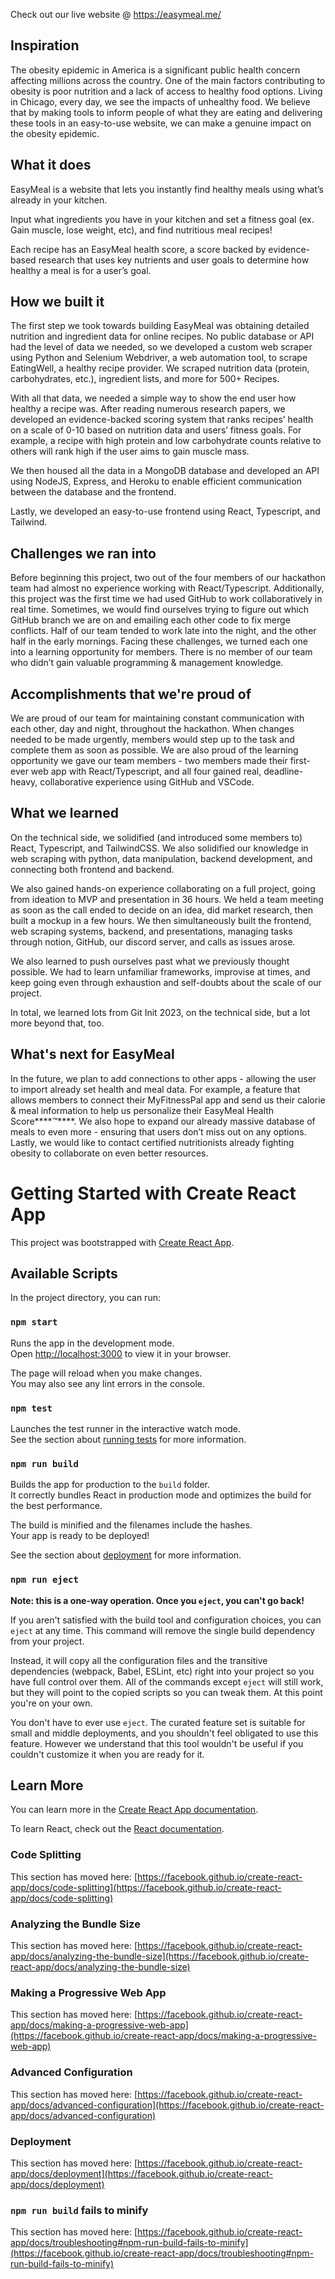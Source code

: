 Check out our live website @ https://easymeal.me/

## Inspiration
The obesity epidemic in America is a significant public health concern affecting millions across the country. One of the main factors contributing to obesity is poor nutrition and a lack of access to healthy food options. Living in Chicago, every day, we see the impacts of unhealthy food. We believe that by making tools to inform people of what they are eating and delivering these tools in an easy-to-use website, we can make a genuine impact on the obesity epidemic.

## What it does
EasyMeal is a website that lets you instantly find healthy meals using what’s already in your kitchen. 

Input what ingredients you have in your kitchen and set a fitness goal (ex. Gain muscle, lose weight, etc), and find nutritious meal recipes!

Each recipe has an EasyMeal health score, a score backed by evidence-based research that uses key nutrients and user goals to determine how healthy a meal is for a user’s goal.

## How we built it
The first step we took towards building EasyMeal was obtaining detailed nutrition and ingredient data for online recipes. No public database or API had the level of data we needed, so we developed a custom web scraper using Python and Selenium Webdriver, a web automation tool, to scrape EatingWell, a healthy recipe provider. We scraped nutrition data (protein, carbohydrates, etc.), ingredient lists, and more for 500+ Recipes. 

With all that data, we needed a simple way to show the end user how healthy a recipe was. After reading numerous research papers, we developed an evidence-backed scoring system that ranks recipes’ health on a scale of 0-10 based on nutrition data and users’ fitness goals. For example, a recipe with high protein and low carbohydrate counts relative to others will rank high if the user aims to gain muscle mass.

We then housed all the data in a MongoDB database and developed an API using NodeJS, Express, and Heroku to enable efficient communication between the database and the frontend.

Lastly, we developed an easy-to-use frontend using React, Typescript, and Tailwind.

## Challenges we ran into
Before beginning this project, two out of the four members of our hackathon team had almost no experience working with React/Typescript. Additionally, this project was the first time we had used GitHub to work collaboratively in real time. Sometimes, we would find ourselves trying to figure out which GitHub branch we are on and emailing each other code to fix merge conflicts. Half of our team tended to work late into the night, and the other half in the early mornings. Facing these challenges, we turned each one into a learning opportunity for members. There is no member of our team who didn’t gain valuable programming & management knowledge.

## Accomplishments that we're proud of
We are proud of our team for maintaining constant communication with each other, day and night, throughout the hackathon. When changes needed to be made urgently, members would step up to the task and complete them as soon as possible. We are also proud of the learning opportunity we gave our team members - two members made their first-ever web app with React/Typescript, and all four gained real, deadline-heavy, collaborative experience using GitHub and VSCode.

## What we learned
On the technical side, we solidified (and introduced some members to) React, Typescript, and TailwindCSS. We also solidified our knowledge in web scraping with python, data manipulation, backend development, and connecting both frontend and backend. 

We also gained hands-on experience collaborating on a full project, going from ideation to MVP and presentation in 36 hours. We held a team meeting as soon as the call ended to decide on an idea, did market research, then built a mockup in a few hours. We then simultaneously built the frontend, web scraping systems, backend, and presentations, managing tasks through notion, GitHub, our discord server, and calls as issues arose. 

We also learned to push ourselves past what we previously thought possible. We had to learn unfamiliar frameworks, improvise at times, and keep going even through exhaustion and self-doubts about the scale of our project.  

In total, we learned lots from Git Init 2023, on the technical side, but a lot more beyond that, too.

## What's next for EasyMeal

In the future, we plan to add connections to other apps - allowing the user to import already set health and meal data. For example, a feature that allows members to connect their MyFitnessPal app and send us their calorie & meal information to help us personalize their EasyMeal Health Score****™****. We also hope to expand our already massive database of meals to even more - ensuring that users don’t miss out on any options. Lastly, we would like to contact certified nutritionists already fighting obesity to collaborate on even better resources.



# Getting Started with Create React App

This project was bootstrapped with [Create React App](https://github.com/facebook/create-react-app).

## Available Scripts

In the project directory, you can run:

### `npm start`

Runs the app in the development mode.\
Open [http://localhost:3000](http://localhost:3000) to view it in your browser.

The page will reload when you make changes.\
You may also see any lint errors in the console.

### `npm test`

Launches the test runner in the interactive watch mode.\
See the section about [running tests](https://facebook.github.io/create-react-app/docs/running-tests) for more information.

### `npm run build`

Builds the app for production to the `build` folder.\
It correctly bundles React in production mode and optimizes the build for the best performance.

The build is minified and the filenames include the hashes.\
Your app is ready to be deployed!

See the section about [deployment](https://facebook.github.io/create-react-app/docs/deployment) for more information.

### `npm run eject`

**Note: this is a one-way operation. Once you `eject`, you can't go back!**

If you aren't satisfied with the build tool and configuration choices, you can `eject` at any time. This command will remove the single build dependency from your project.

Instead, it will copy all the configuration files and the transitive dependencies (webpack, Babel, ESLint, etc) right into your project so you have full control over them. All of the commands except `eject` will still work, but they will point to the copied scripts so you can tweak them. At this point you're on your own.

You don't have to ever use `eject`. The curated feature set is suitable for small and middle deployments, and you shouldn't feel obligated to use this feature. However we understand that this tool wouldn't be useful if you couldn't customize it when you are ready for it.

## Learn More

You can learn more in the [Create React App documentation](https://facebook.github.io/create-react-app/docs/getting-started).

To learn React, check out the [React documentation](https://reactjs.org/).

### Code Splitting

This section has moved here: [https://facebook.github.io/create-react-app/docs/code-splitting](https://facebook.github.io/create-react-app/docs/code-splitting)

### Analyzing the Bundle Size

This section has moved here: [https://facebook.github.io/create-react-app/docs/analyzing-the-bundle-size](https://facebook.github.io/create-react-app/docs/analyzing-the-bundle-size)

### Making a Progressive Web App

This section has moved here: [https://facebook.github.io/create-react-app/docs/making-a-progressive-web-app](https://facebook.github.io/create-react-app/docs/making-a-progressive-web-app)

### Advanced Configuration

This section has moved here: [https://facebook.github.io/create-react-app/docs/advanced-configuration](https://facebook.github.io/create-react-app/docs/advanced-configuration)

### Deployment

This section has moved here: [https://facebook.github.io/create-react-app/docs/deployment](https://facebook.github.io/create-react-app/docs/deployment)

### `npm run build` fails to minify

This section has moved here: [https://facebook.github.io/create-react-app/docs/troubleshooting#npm-run-build-fails-to-minify](https://facebook.github.io/create-react-app/docs/troubleshooting#npm-run-build-fails-to-minify)
